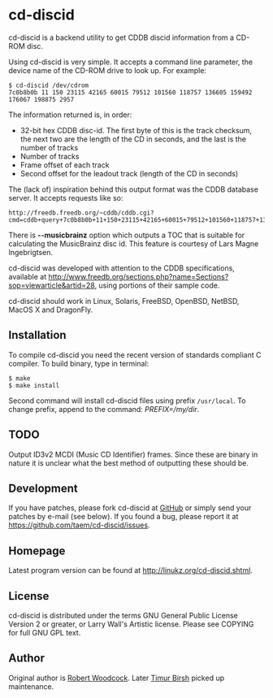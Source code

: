 # cd-discid

cd-discid is a backend utility to get CDDB discid information from a CD-ROM disc.

Using cd-discid is very simple. It accepts a command line parameter, the
device name of the CD-ROM drive to look up. For example:

```
$ cd-discid /dev/cdrom
7c0b8b0b 11 150 23115 42165 60015 79512 101560 118757 136605 159492 176067 198875 2957
```

The information returned is, in order:

* 32-bit hex CDDB disc-id. The first byte of this is the track checksum, the
  next two are the length of the CD in seconds, and the last is the number
  of tracks
* Number of tracks
* Frame offset of each track
* Second offset for the leadout track (length of the CD in seconds)

The (lack of) inspiration behind this output format was the CDDB database
server. It accepts requests like so:

```
http://freedb.freedb.org/~cddb/cddb.cgi?cmd=cddb+query+7c0b8b0b+11+150+23115+42165+60015+79512+101560+118757+136605+159492+176067+198875+2957&hello=user+hostname+program+version&proto=3
```

There is **--musicbrainz** option which outputs a TOC that is suitable for
calculating the MusicBrainz disc id. This feature is courtesy of
Lars Magne Ingebrigtsen.

cd-discid was developed with attention to the CDDB specifications, available
at http://www.freedb.org/sections.php?name=Sections?sop=viewarticle&artid=28,
using portions of their sample code.

cd-discid should work in Linux, Solaris, FreeBSD, OpenBSD, NetBSD, MacOS X
and DragonFly.


## Installation

To compile cd-discid you need the recent version of standards compliant
C compiler. To build binary, type in terminal:

```
$ make
$ make install
```

Second command will install cd-discid files using prefix `/usr/local`. To change
prefix, append to the command: *PREFIX=/my/dir*.


## TODO

Output ID3v2 MCDI (Music CD Identifier) frames. Since these are binary in
nature it is unclear what the best method of outputting these should be.


## Development

If you have patches, please fork cd-discid at
[GitHub](https://github.com/taem/cd-discid) or simply send your patches by e-mail (see
below). If you found a bug, please report it at https://github.com/taem/cd-discid/issues.


## Homepage

Latest program version can be found at http://linukz.org/cd-discid.shtml.


## License

cd-discid is distributed under the terms GNU General Public License Version 2
or greater, or Larry Wall's Artistic license. Please see COPYING for full
GNU GPL text.


## Author

Original author is [Robert Woodcock](mailto:rcw@debian.org).
Later [Timur Birsh](mailto:taem@linukz.org) picked up maintenance.
